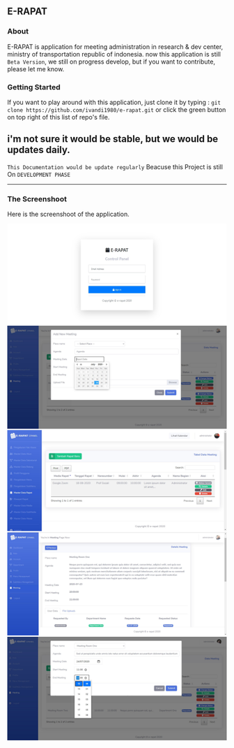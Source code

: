 ## E-RAPAT

### About

E-RAPAT is application for meeting administration in research & dev center, ministry of transportation republic of indonesia.
now this application is still `Beta Version`, we still on progress develop, but if you want to contribute, please let me know.

### Getting Started

If you want to play around with this application, just clone it by typing :
`git clone https://github.com/ivandi1980/e-rapat.git`
or click the green button on top right of this list of repo's file.

## i'm not sure it would be stable, but we would be updates daily.

`This Documentation would be update regularly` Beacuse this Project is still On `DEVELOPMENT PHASE`

---

### The Screenshoot

Here is the screenshoot of the application.

![Login](captured/login.jpg "This is the Screenshoot")
![Add New Meeting](captured/add_new_meeting.jpg "This is the Screenshoot")
![Meeting](captured/meeting.jpg "This is the Screenshoot")
![Meeting Details](captured/meeting_details.jpg "This is the Screenshoot")
![Edit Meeting](captured/edit_meeting.jpg "This is the Screenshoot")
